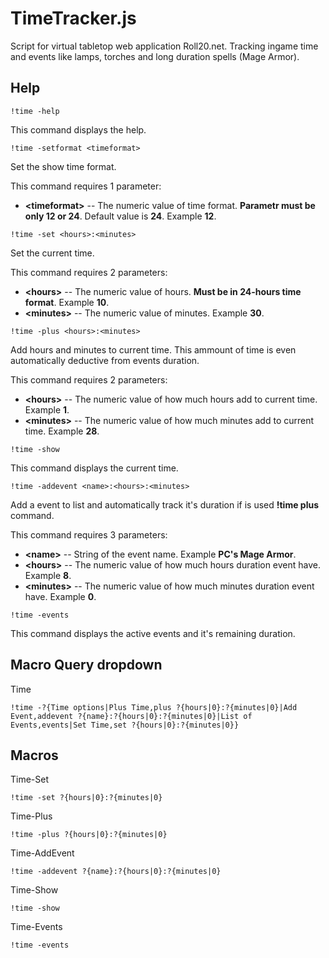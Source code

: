 # TimeTracker.js

Script for virtual tabletop web application Roll20.net. Tracking ingame time and events like lamps, torches and long duration spells (Mage Armor).

## Help

<pre><code>!time -help</code></pre>
This command displays the help.

<pre><code>!time -setformat &lt;timeformat&gt;</code></pre>
Set the show time format.

This command requires 1 parameter:
* **&lt;timeformat&gt;** -- The numeric value of time format. **Parametr must be only 12 or 24**. Default value is **24**. Example **12**.

<pre><code>!time -set &lt;hours&gt;:&lt;minutes&gt;</code></pre>
Set the current time.

This command requires 2 parameters:
* **&lt;hours&gt;** -- The numeric value of hours. **Must be in 24-hours time format**. Example **10**.
* **&lt;minutes&gt;** -- The numeric value of minutes. Example **30**.

<pre><code>!time -plus &lt;hours&gt;:&lt;minutes&gt;</code></pre>
Add hours and minutes to current time. This ammount of time is even automatically deductive from events duration.

This command requires 2 parameters:
* **&lt;hours&gt;** -- The numeric value of how much hours add to current time. Example **1**.
* **&lt;minutes&gt;** -- The numeric value of how much minutes add to current time. Example **28**.

<pre><code>!time -show</code></pre>
This command displays the current time.

<pre><code>!time -addevent &lt;name&gt;:&lt;hours&gt;:&lt;minutes&gt;</code></pre>
Add a event to list and automatically track it&apos;s duration if is used **!time plus** command.

This command requires 3 parameters:
* **&lt;name&gt;** -- String of the event name. Example **PC&apos;s Mage Armor**.
* **&lt;hours&gt;** -- The numeric value of how much hours duration event have. Example **8**.
* **&lt;minutes&gt;** -- The numeric value of how much minutes duration event have. Example **0**.

<pre><code>!time -events</code></pre>
This command displays the active events and it&apos;s remaining duration.

## Macro Query dropdown

Time
<pre><code>!time -?{Time options|Plus Time,plus ?&#123;hours&#124;0&#125;:?&#123;minutes&#124;0&#125;|Add Event,addevent ?&#123;name&#125;:?&#123;hours&#124;0&#125;:?&#123;minutes&#124;0&#125;|List of Events,events|Set Time,set ?&#123;hours&#124;0&#125;:?&#123;minutes&#124;0&#125;}</code></pre>

## Macros

Time-Set
<pre><code>!time -set ?{hours|0}:?{minutes|0}</code></pre>

Time-Plus
<pre><code>!time -plus ?{hours|0}:?{minutes|0}</code></pre>

Time-AddEvent
<pre><code>!time -addevent ?{name}:?{hours|0}:?{minutes|0}</code></pre>

Time-Show
<pre><code>!time -show</code></pre>

Time-Events
<pre><code>!time -events</code></pre>